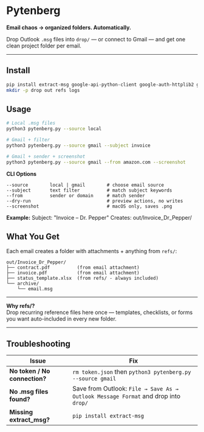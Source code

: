 # Pytenberg

**Email chaos → organized folders. Automatically.**

Drop Outlook `.msg` files into `drop/` — or connect to Gmail — and get one clean project folder per email.

---

## Install
```bash
pip install extract-msg google-api-python-client google-auth-httplib2 google-auth-oauthlib
mkdir -p drop out refs logs
```

## Usage
```bash
# Local .msg files
python3 pytenberg.py --source local

# Gmail + filter
python3 pytenberg.py --source gmail --subject invoice

# Gmail + sender + screenshot
python3 pytenberg.py --source gmail --from amazon.com --screenshot
```

**CLI Options**
```text
--source        local | gmail        # choose email source
--subject       text filter          # match subject keywords
--from          sender or domain     # match sender
--dry-run                            # preview actions, no writes
--screenshot                         # macOS only, saves .png
```

**Example:**
Subject: "Invoice – Dr. Pepper"
Creates: out/Invoice_Dr_Pepper/

## What You Get

Each email creates a folder with attachments + anything from `refs/`:
```
out/Invoice_Dr_Pepper/
├── contract.pdf          (from email attachment)
├── invoice.pdf           (from email attachment)
├── status_template.xlsx  (from refs/ - always included)
└── archive/
    └── email.msg
```

---

**Why refs/?**  
Drop recurring reference files here once — templates, checklists, or forms you want auto-included in every new folder.

---

## Troubleshooting

| Issue                         | Fix                                                                                |
| ----------------------------- | ---------------------------------------------------------------------------------- |
| **No token / No connection?** | `rm token.json` then `python3 pytenberg.py --source gmail`                         |
| **No .msg files found?**      | Save from Outlook: `File → Save As → Outlook Message Format` and drop into `drop/` |
| **Missing extract_msg?**      | `pip install extract-msg`                                                          |
